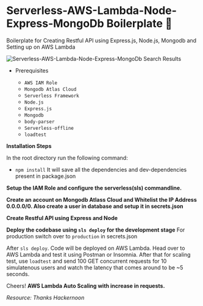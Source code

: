 # Serverless-AWS-Lambda-Node-Express-MongoDb Boilerplate 🚀

Boilerplate for Creating Restful API using Express.js, Node.js, Mongodb and Setting up on AWS Lambda

![Serverless-AWS-Lambda-Node-Express-MongoDb Search Results](https://www.rubix.nl/wp-content/uploads/2018/10/nodelambdalove1.png)

- Prerequisites

  - `AWS IAM Role`
  - `Mongodb Atlas Cloud`
  - `Serverless Framework`
  - `Node.js`
  - `Express.js`
  - `Mongodb`
  - `body-parser`
  - `Serverless-offline`
  - `loadtest`

**Installation Steps**

In the root directory run the following command:
- `npm install`
It will save all the dependencies and dev-dependencies present in package.json

**Setup the IAM Role and configure the serverless(sls) commandline.**

**Create an account on Mongodb Atlass Cloud and Whitelist the IP Address 0.0.0.0/0. Also create a user in database and setup it in secrets.json**

**Create Restful API using Express and Node**

**Deploy the codebase using ``` sls deploy ``` for the development stage**
For production switch over to ``` production ``` in secrets.json

After ``` sls deploy ```. Code will be deployed on AWS Lambda. Head over to AWS Lambda and test it using Postman or Insomnia. After that for scaling test, use ``` loadtest ``` and send 100 GET concurrent requests for 10 simulatenous users and watch the latency that comes around to be ~5 seconds.

Cheers! **AWS Lambda Auto Scaling with increase in requests.**

*Resource: Thanks Hackernoon*
